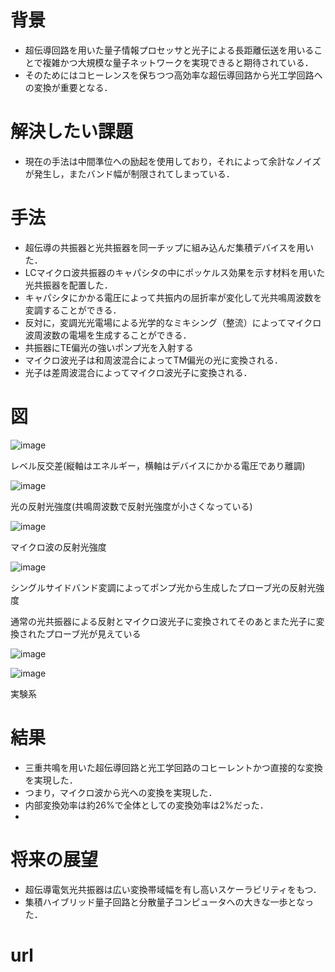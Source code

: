 # 背景
- 超伝導回路を用いた量子情報プロセッサと光子による長距離伝送を用いることで複雑かつ大規模な量子ネットワークを実現できると期待されている．
- そのためにはコヒーレンスを保ちつつ高効率な超伝導回路から光工学回路への変換が重要となる．
# 解決したい課題
- 現在の手法は中間準位への励起を使用しており，それによって余計なノイズが発生し，またバンド幅が制限されてしまっている．
# 手法
- 超伝導の共振器と光共振器を同一チップに組み込んだ集積デバイスを用いた．
- LCマイクロ波共振器のキャパシタの中にポッケルス効果を示す材料を用いた光共振器を配置した．
- キャパシタにかかる電圧によって共振内の屈折率が変化して光共鳴周波数を変調することができる．
- 反対に，変調光光電場による光学的なミキシング（整流）によってマイクロ波周波数の電場を生成することができる．
- 共振器にTE偏光の強いポンプ光を入射する
- マイクロ波光子は和周波混合によってTM偏光の光に変換される．
- 光子は差周波混合によってマイクロ波光子に変換される．
# 図
![image](https://github.com/katagiri2024/paper/assets/156789455/357dea0f-93ad-401f-8409-abd6212cd30a)

レベル反交差(縦軸はエネルギー，横軸はデバイスにかかる電圧であり離調)

![image](https://github.com/katagiri2024/paper/assets/156789455/3d1531d9-218f-4828-8941-8f04ed4558cc)

光の反射光強度(共鳴周波数で反射光強度が小さくなっている)

![image](https://github.com/katagiri2024/paper/assets/156789455/ddf1324a-5054-4783-bd48-2520d7713d3e)

マイクロ波の反射光強度

![image](https://github.com/katagiri2024/paper/assets/156789455/5e8d6afa-2c9d-45ba-b964-10da28a89c35)

シングルサイドバンド変調によってポンプ光から生成したプローブ光の反射光強度

通常の光共振器による反射とマイクロ波光子に変換されてそのあとまた光子に変換されたプローブ光が見えている

![image](https://github.com/katagiri2024/paper/assets/156789455/821b3d9e-4442-4f40-8dd3-f0ad098d4771)


![image](https://github.com/katagiri2024/paper/assets/156789455/a86b9ef6-56bc-44b9-aae8-0a491b84a699)

実験系

# 結果
- 三重共鳴を用いた超伝導回路と光工学回路のコヒーレントかつ直接的な変換を実現した．
- つまり，マイクロ波から光への変換を実現した．
- 内部変換効率は約26%で全体としての変換効率は2%だった．
- 
# 将来の展望
- 超伝導電気光共振器は広い変換帯域幅を有し高いスケーラビリティをもつ．
- 集積ハイブリッド量子回路と分散量子コンピュータへの大きな一歩となった．
# url

